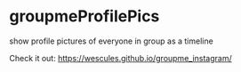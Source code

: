 # groupmeProfilePics
show profile pictures of everyone in group as a timeline

Check it out:
https://wescules.github.io/groupme_instagram/
